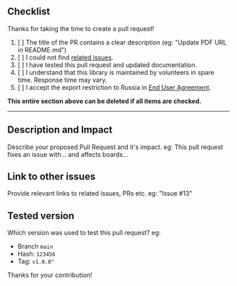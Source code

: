 ## Checklist

Thanks for taking the time to create a pull request!

1. [ ] The title of the PR contains a clear description (eg: "Update PDF URL in README.md")
2. [ ] I could not find [related issues](https://github.com/Erriez/ErriezOregonTHN128/issues?q=is%3Aissue).
3. [ ] I have tested this pull request and updated documentation.
4. [ ] I understand that this library is maintained by volunteers in spare time. Response time may vary.
4. [ ] I accept the export restriction to Russia in [End User Agreement](https://github.com/Erriez/ErriezOregonTHN128/blob/main/END_USER_AGREEMENT.md).

**This entire section above can be deleted if all items are checked.**

-----------

## Description and Impact
Describe your proposed Pull Request and it's impact.
eg: This pull request fixes an issue with... and affects boards...

## Link to other issues
Provide relevant links to related issues, PRs etc. 
eg: "Issue #13"

## Tested version
Which version was used to test this pull request? 
eg:
- Branch `main`
- Hash: `123456`
- Tag: `v1.0.0"`

Thanks for your contribution!
